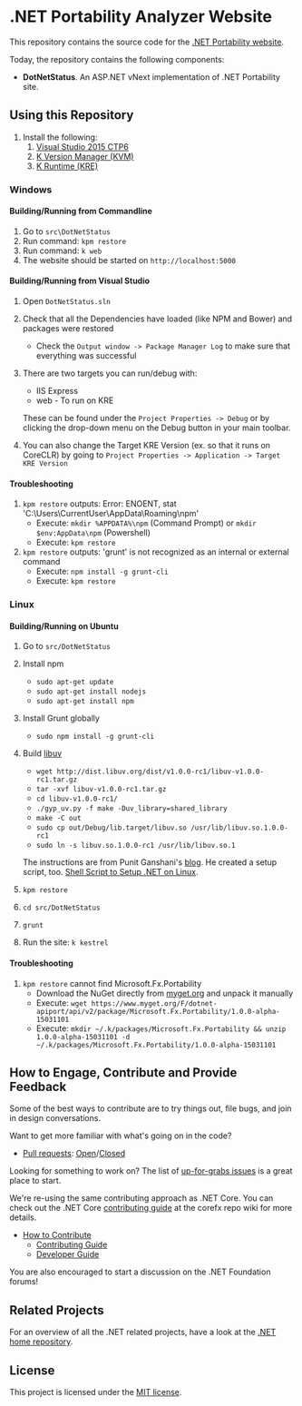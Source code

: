 # .NET Portability Analyzer Website

This repository contains the source code for the [.NET Portability website](http://dotnetstatus.azurewebsites.net/).

Today, the repository contains the following components:

* **DotNetStatus**. An ASP.NET vNext implementation of .NET Portability site.

## Using this Repository

1. Install the following:
    1. [Visual Studio 2015 CTP6](https://www.visualstudio.com/downloads/visual-studio-2015-ctp-vs)
    2. [K Version Manager (KVM)](https://github.com/aspnet/home#install-the-k-version-manager-kvm)
    3. [K Runtime (KRE)](https://github.com/aspnet/home#install-the-k-runtime-environment-kre)

### Windows

#### Building/Running from Commandline
1. Go to `src\DotNetStatus`
2. Run command: `kpm restore`
3. Run command: `k web`
4. The website should be started on `http://localhost:5000`

#### Building/Running from Visual Studio
1. Open `DotNetStatus.sln`
2. Check that all the Dependencies have loaded (like NPM and Bower) and packages were restored
   * Check the `Output window -> Package Manager Log` to make sure that everything was successful
3. There are two targets you can run/debug with:
   * IIS Express
   * web - To run on KRE

   These can be found under the `Project Properties -> Debug` or by clicking the drop-down menu on the Debug button in your main toolbar.
4. You can also change the Target KRE Version (ex. so that it runs on CoreCLR) by going to `Project Properties -> Application -> Target KRE Version`

#### Troubleshooting
1. `kpm restore` outputs: Error: ENOENT, stat 'C:\Users\CurrentUser\AppData\Roaming\npm'
   * Execute: `mkdir %APPDATA%\npm` (Command Prompt) or `mkdir $env:AppData\npm` (Powershell)
   * Execute: `kpm restore`
2. `kpm restore` outputs: 'grunt' is not recognized as an internal or external command
   * Execute: `npm install -g grunt-cli`
   * Execute: `kpm restore`

### Linux

#### Building/Running on Ubuntu
1. Go to `src/DotNetStatus`
2. Install npm
   * `sudo apt-get update` 
   * `sudo apt-get install nodejs`
   * `sudo apt-get install npm`
3. Install Grunt globally
   * `sudo npm install -g grunt-cli`
4. Build [libuv](https://github.com/libuv/libuv)
   * `wget http://dist.libuv.org/dist/v1.0.0-rc1/libuv-v1.0.0-rc1.tar.gz`
   * `tar -xvf libuv-v1.0.0-rc1.tar.gz`
   * `cd libuv-v1.0.0-rc1/`
   * `./gyp_uv.py -f make -Duv_library=shared_library`
   * `make -C out`
   * `sudo cp out/Debug/lib.target/libuv.so /usr/lib/libuv.so.1.0.0-rc1`
   * `sudo ln -s libuv.so.1.0.0-rc1 /usr/lib/libuv.so.1`

    The instructions are from Punit Ganshani's [blog](http://www.ganshani.com/blog/2014/12/shell-script-to-setup-net-on-linux/). He created a setup script, too. [Shell Script to Setup .NET on Linux](https://github.com/punitganshani/ganshani/blob/master/Samples/ASPNET5.0_SampleForLinux/SetupDotNetOnLinux.sh).
5. `kpm restore`
6. `cd src/DotNetStatus`
7. `grunt`
8. Run the site: `k kestrel`

#### Troubleshooting
1. `kpm restore` cannot find Microsoft.Fx.Portability
   * Download the NuGet directly from [myget.org](https://www.myget.org/gallery/dotnet-apiport) and unpack it manually
   * Execute: `wget https://www.myget.org/F/dotnet-apiport/api/v2/package/Microsoft.Fx.Portability/1.0.0-alpha-15031101`
   * Execute: `mkdir ~/.k/packages/Microsoft.Fx.Portability && unzip 1.0.0-alpha-15031101 -d ~/.k/packages/Microsoft.Fx.Portability/1.0.0-alpha-15031101`

## How to Engage, Contribute and Provide Feedback

Some of the best ways to contribute are to try things out, file bugs, and join in design conversations. 

Want to get more familiar with what's going on in the code?

* [Pull requests](https://github.com/Microsoft/dotnet-apiweb/pulls): [Open](https://github.com/Microsoft/dotnet-apiweb/pulls?q=is%3Aopen+is%3Apr)/[Closed](https://github.com/Microsoft/dotnet-apiweb/pulls?q=is%3Apr+is%3Aclosed)

Looking for something to work on? The list of [up-for-grabs issues](https://github.com/Microsoft/dotnet-apiweb/issues?q=is%3Aopen+is%3Aissue) is a great place to start.

We're re-using the same contributing approach as .NET Core. You can check out the .NET Core [contributing guide][Contributing Guide] at the corefx repo wiki for more details.

* [How to Contribute][Contributing Guide]
    * [Contributing Guide][Contributing Guide]
    * [Developer Guide]

You are also encouraged to start a discussion on the .NET Foundation forums!

[Contributing Guide]: https://github.com/dotnet/corefx/wiki/Contributing
[Developer Guide]: https://github.com/dotnet/corefx/wiki/Developer-Guide

## Related Projects

For an overview of all the .NET related projects, have a look at the
[.NET home repository](https://github.com/Microsoft/dotnet).

## License

This project is licensed under the [MIT license](LICENSE).
